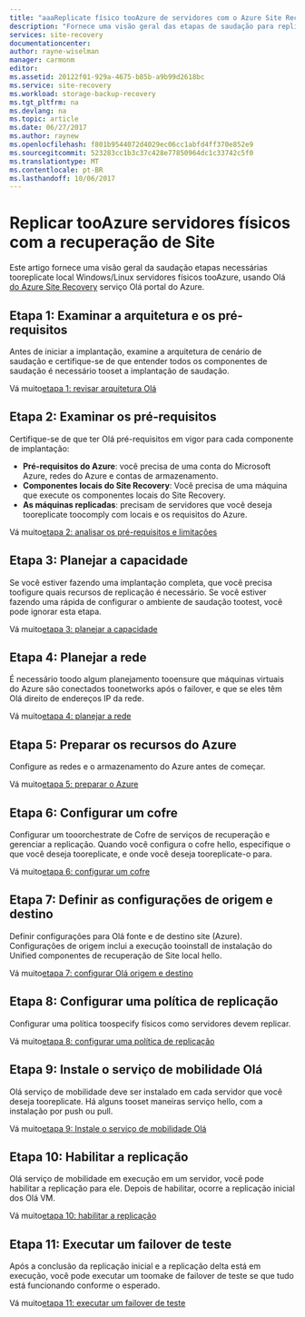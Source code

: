 ```yaml
---
title: "aaaReplicate físico tooAzure de servidores com o Azure Site Recovery local | Microsoft Docs"
description: "Fornece uma visão geral das etapas de saudação para replicar as cargas de trabalho em execução no local Windows/Linux servidores físicos tooAzure com hello serviço Azure Site Recovery."
services: site-recovery
documentationcenter: 
author: rayne-wiselman
manager: carmonm
editor: 
ms.assetid: 20122f01-929a-4675-b85b-a9b99d2618bc
ms.service: site-recovery
ms.workload: storage-backup-recovery
ms.tgt_pltfrm: na
ms.devlang: na
ms.topic: article
ms.date: 06/27/2017
ms.author: raynew
ms.openlocfilehash: f801b9544072d4029ec06cc1abfd4ff370e852e9
ms.sourcegitcommit: 523283cc1b3c37c428e77850964dc1c33742c5f0
ms.translationtype: MT
ms.contentlocale: pt-BR
ms.lasthandoff: 10/06/2017
---
```

# <a name="replicate-physical-servers-tooazure-with-site-recovery"></a>Replicar tooAzure servidores físicos com a recuperação de Site

Este artigo fornece uma visão geral da saudação etapas necessárias tooreplicate local Windows/Linux servidores físicos tooAzure, usando Olá [do Azure Site Recovery](site-recovery-overview.md) serviço Olá portal do Azure.


## <a name="step-1-review-architecture-and-prerequisites"></a>Etapa 1: Examinar a arquitetura e os pré-requisitos

Antes de iniciar a implantação, examine a arquitetura de cenário de saudação e certifique-se de que entender todos os componentes de saudação é necessário tooset a implantação de saudação.

Vá muito[etapa 1: revisar arquitetura Olá](physical-walkthrough-architecture.md)


## <a name="step-2-review-prerequisites"></a>Etapa 2: Examinar os pré-requisitos

Certifique-se de que ter Olá pré-requisitos em vigor para cada componente de implantação:

- **Pré-requisitos do Azure**: você precisa de uma conta do Microsoft Azure, redes do Azure e contas de armazenamento.
- **Componentes locais do Site Recovery**: Você precisa de uma máquina que execute os componentes locais do Site Recovery.
- **As máquinas replicadas**: precisam de servidores que você deseja tooreplicate toocomply com locais e os requisitos do Azure.

Vá muito[etapa 2: analisar os pré-requisitos e limitações](physical-walkthrough-prerequisites.md)

## <a name="step-3-plan-capacity"></a>Etapa 3: Planejar a capacidade

Se você estiver fazendo uma implantação completa, que você precisa toofigure quais recursos de replicação é necessário. Se você estiver fazendo uma rápida de configurar o ambiente de saudação tootest, você pode ignorar esta etapa.

Vá muito[etapa 3: planejar a capacidade](physical-walkthrough-capacity.md)

## <a name="step-4-plan-networking"></a>Etapa 4: Planejar a rede

É necessário toodo algum planejamento tooensure que máquinas virtuais do Azure são conectados toonetworks após o failover, e que se eles têm Olá direito de endereços IP da rede.

Vá muito[etapa 4: planejar a rede](physical-walkthrough-network.md)

##  <a name="step-5-prepare-azure-resources"></a>Etapa 5: Preparar os recursos do Azure

Configure as redes e o armazenamento do Azure antes de começar. 

Vá muito[etapa 5: preparar o Azure](physical-walkthrough-prepare-azure.md)


## <a name="step-6-set-up-a-vault"></a>Etapa 6: Configurar um cofre

Configurar um tooorchestrate de Cofre de serviços de recuperação e gerenciar a replicação. Quando você configura o cofre hello, especifique o que você deseja tooreplicate, e onde você deseja tooreplicate-o para.

Vá muito[etapa 6: configurar um cofre](physical-walkthrough-create-vault.md)

## <a name="step-7-configure-source-and-target-settings"></a>Etapa 7: Definir as configurações de origem e destino

Definir configurações para Olá fonte e de destino site (Azure). Configurações de origem inclui a execução tooinstall de instalação do Unified componentes de recuperação de Site local hello.

Vá muito[etapa 7: configurar Olá origem e destino](physical-walkthrough-source-target.md)

## <a name="step-8-set-up-a-replication-policy"></a>Etapa 8: Configurar uma política de replicação

Configurar uma política toospecify físicos como servidores devem replicar.

Vá muito[etapa 8: configurar uma política de replicação](physical-walkthrough-replication.md)

## <a name="step-9-install-hello-mobility-service"></a>Etapa 9: Instale o serviço de mobilidade Olá

Olá serviço de mobilidade deve ser instalado em cada servidor que você deseja tooreplicate. Há alguns tooset maneiras serviço hello, com a instalação por push ou pull.

Vá muito[etapa 9: Instale o serviço de mobilidade Olá](physical-walkthrough-install-mobility.md)

## <a name="step-10-enable-replication"></a>Etapa 10: Habilitar a replicação

Olá serviço de mobilidade em execução em um servidor, você pode habilitar a replicação para ele. Depois de habilitar, ocorre a replicação inicial dos Olá VM.

Vá muito[etapa 10: habilitar a replicação](physical-walkthrough-enable-replication.md)

## <a name="step-11-run-a-test-failover"></a>Etapa 11: Executar um failover de teste

Após a conclusão da replicação inicial e a replicação delta está em execução, você pode executar um toomake de failover de teste se que tudo está funcionando conforme o esperado.

Vá muito[etapa 11: executar um failover de teste](physical-walkthrough-test-failover.md)

